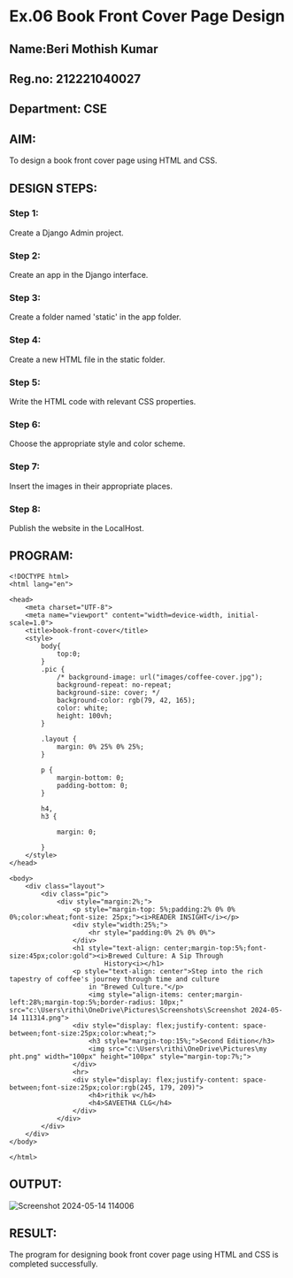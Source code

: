 # Ex.06 Book Front Cover Page Design
## Name:Beri Mothish Kumar
## Reg.no: 212221040027
## Department: CSE

## AIM:
To design a book front cover page using HTML and CSS.

## DESIGN STEPS:

### Step 1:
Create a Django Admin project.

### Step 2:
Create an app in the Django interface.

### Step 3:
Create a folder named 'static' in the app folder.

### Step 4:
Create a new HTML file in the static folder.

### Step 5:
Write the HTML code with relevant CSS properties.

### Step 6:
Choose the appropriate style and color scheme.

### Step 7:
Insert the images in their appropriate places.

### Step 8:
Publish the website in the LocalHost.

## PROGRAM:
```
<!DOCTYPE html>
<html lang="en">

<head>
    <meta charset="UTF-8">
    <meta name="viewport" content="width=device-width, initial-scale=1.0">
    <title>book-front-cover</title>
    <style>
        body{
            top:0;
        }
        .pic {
            /* background-image: url("images/coffee-cover.jpg");
            background-repeat: no-repeat;
            background-size: cover; */
            background-color: rgb(79, 42, 165);
            color: white;
            height: 100vh;
        }

        .layout {
            margin: 0% 25% 0% 25%;
        }

        p {
            margin-bottom: 0;
            padding-bottom: 0;
        }

        h4,
        h3 {

            margin: 0;

        }
    </style>
</head>

<body>
    <div class="layout">
        <div class="pic">
            <div style="margin:2%;">
                <p style="margin-top: 5%;padding:2% 0% 0% 0%;color:wheat;font-size: 25px;"><i>READER INSIGHT</i></p>
                <div style="width:25%;">
                    <hr style="padding:0% 2% 0% 0%">
                </div>
                <h1 style="text-align: center;margin-top:5%;font-size:45px;color:gold"><i>Brewed Culture: A Sip Through
                        History<i></h1>
                <p style="text-align: center">Step into the rich tapestry of coffee's journey through time and culture
                    in "Brewed Culture."</p>
                    <img style="align-items: center;margin-left:28%;margin-top:5%;border-radius: 10px;" src="c:\Users\rithi\OneDrive\Pictures\Screenshots\Screenshot 2024-05-14 111314.png">
                <div style="display: flex;justify-content: space-between;font-size:25px;color:wheat;">
                    <h3 style="margin-top:15%;">Second Edition</h3>
                    <img src="c:\Users\rithi\OneDrive\Pictures\my pht.png" width="100px" height="100px" style="margin-top:7%;">
                </div>
                <hr>
                <div style="display: flex;justify-content: space-between;font-size:25px;color:rgb(245, 179, 209)">
                    <h4>rithik v</h4>
                    <h4>SAVEETHA CLG</h4>
                </div>
            </div>
        </div>
    </div>
</body>

</html>

```




## OUTPUT:

![Screenshot 2024-05-14 114006](https://github.com/23014287rithik/cover/assets/150985832/ac9e942a-363f-4bfb-9501-e4cbc872ab66)



## RESULT:
The program for designing book front cover page using HTML and CSS is completed successfully.
